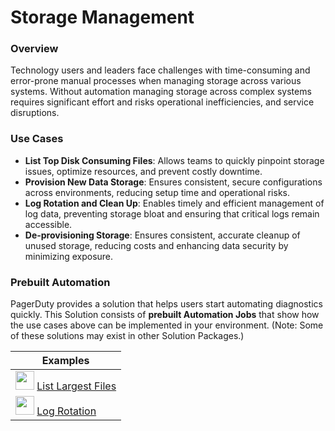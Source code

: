 # Storage Management

### Overview

Technology users and leaders face challenges with time-consuming and error-prone manual processes when managing storage across various systems.  Without automation managing storage across complex systems requires significant effort and risks operational inefficiencies, and service disruptions.

### Use Cases

- **List Top Disk Consuming Files**: Allows teams to quickly pinpoint storage issues, optimize resources, and prevent costly downtime.
- **Provision New Data Storage**: Ensures consistent, secure configurations across environments, reducing setup time and operational risks.
- **Log Rotation and Clean Up**: Enables timely and efficient management of log data, preventing storage bloat and ensuring that critical logs remain accessible.
- **De-provisioning Storage**: Ensures consistent, accurate cleanup of unused storage, reducing costs and enhancing data security by minimizing exposure.

### Prebuilt Automation 
PagerDuty provides a solution that helps users start automating diagnostics quickly. This Solution consists of **prebuilt Automation Jobs** that show how the use cases above can be implemented in your environment.  (Note: Some of these solutions may exist in other Solution Packages.)

| Examples |
| --- |
| <img src="/assets/img/linux-penguin.png" width="30" height="30"> [List Largest Files](/learning/solutions/storage-management/storage-list-largest-files.md) |
| <img src="/assets/img/linux-penguin.png" width="30" height="30"> [Log Rotation](/learning/solutions/storage-management/storage-log-rotation.md) |